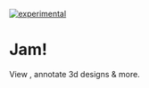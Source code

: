 [![experimental](http://badges.github.io/stability-badges/dist/experimental.svg)](http://github.com/badges/stability-badges)

Jam!
====

View , annotate 3d designs & more.


